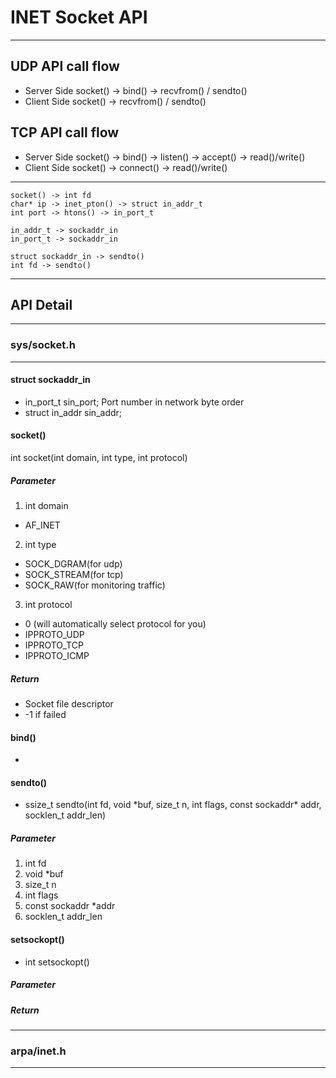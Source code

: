 INET Socket API
========
***

UDP API call flow
--------
+ Server Side
 socket() -> bind() -> recvfrom() / sendto()
+ Client Side
 socket() -> recvfrom() / sendto()

TCP API call flow
-------- 
+ Server Side
 socket() -> bind() -> listen() -> accept() -> read()/write()
+ Client Side
 socket() -> connect() -> read()/write()


--------

```
socket() -> int fd
char* ip -> inet_pton() -> struct in_addr_t
int port -> htons() -> in_port_t

in_addr_t -> sockaddr_in
in_port_t -> sockaddr_in

struct sockaddr_in -> sendto()
int fd -> sendto()
```

***
API Detail
--------
***
### sys/socket.h
***
#### struct sockaddr_in
 + in_port_t sin_port; 
Port number in network byte order
 + struct in_addr sin_addr;

#### socket()
  int socket(int domain, int type, int protocol)
##### Parameter
1. int domain
 + AF_INET
2. int type
 + SOCK_DGRAM(for udp)  
 + SOCK_STREAM(for tcp)  
 + SOCK_RAW(for monitoring traffic)  
3. int protocol
 + 0 (will automatically select protocol for you)
 + IPPROTO_UDP
 + IPPROTO_TCP
 + IPPROTO_ICMP
##### Return 
 + Socket file descriptor 
 + -1 if failed

#### bind()
 + 

#### sendto()
 + ssize_t sendto(int fd, void \*buf, size_t n, int flags, const sockaddr\* addr, socklen_t addr_len)
##### Parameter
1. int fd
2. void \*buf
3. size_t n
4. int flags
5. const sockaddr \*addr
6. socklen_t addr_len

#### setsockopt()
 + int setsockopt()
##### Parameter

##### Return

***
### arpa/inet.h
***